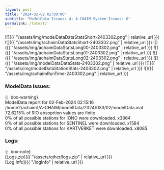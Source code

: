 ```yaml
---
layout: post
title: "2024-02-02 02:00:00"
subtitle: "ModelData Issues: 4; A-CHAIM System Issues: 0"
permalink: /latest/
---
```


![]({{ "/assets/img/modelDataDataStatsShort-2403302.png" | relative_url }})
![]({{ "/assets/img/achaimDataStatsShort-2403302.png" | relative_url }})
![]({{ "/assets/img/achaimDataStatsLong00-2403302.png" | relative_url }})
![]({{ "/assets/img/achaimDataStatsLong01-2403302.png" | relative_url }})
![]({{ "/assets/img/achaimDataStatsLong02-2403302.png" | relative_url }})
![]({{ "/assets/img/modelDataDataStats-2403302.png" | relative_url }})
![]({{ "/assets/img/modelDataStationStats-2403302.png" | relative_url }})
![]({{ "/assets/img/achaimRunTime-2403302.png" | relative_url }})


### ModelData Issues:  
  
{: .box-warning}  
 ModelData report for 02-Feb-2024 02:15:16   
 /home2/achaim1/A-CHAIM/modelData/2024/033/02/modelData.mat   
 72.6215% of RIO absoprtion values are finite   
 0% of all possible stations for IONO were downloaded. x3864   
 0% of all possible stations for SENTINEL were downloaded. x1584   
 0% of all possible stations for KARTVERKET were downloaded. x8085   
  


### Logs:  
  
{: .box-note}  
[Logs.zip]({{ "/assets/other/logs.zip" | relative_url }})  
[Log Info]({{ "/logInfo" | relative_url }})  
